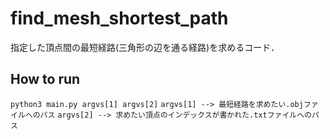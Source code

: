 # find_mesh_shortest_path
指定した頂点間の最短経路(三角形の辺を通る経路)を求めるコード．


## How to run

`python3 main.py argvs[1] argvs[2]`
`argvs[1] --> 最短経路を求めたい.objファイルへのパス`
`argvs[2] --> 求めたい頂点のインデックスが書かれた.txtファイルへのパス`
